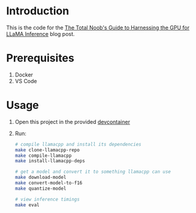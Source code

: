 # Introduction

This is the code for the [The Total Noob's Guide to Harnessing the GPU for LLaMA Inference](https://medium.com/@_init_/the-total-noobs-guide-to-harnessing-the-gpu-for-llama-inference-2e3c4fdfbc84) blog post.

# Prerequisites
1. Docker
2. VS Code

# Usage

1. Open this project in the provided [devcontainer](./.devcontainer/devcontainer.json)

2. Run:
    ```bash
    # compile llamacpp and install its dependencies
    make clone-llamacpp-repo
    make compile-llamacpp
    make install-llamacpp-deps

    # get a model and convert it to something llamacpp can use
    make download-model
    make convert-model-to-f16
    make quantize-model

    # view inference timings
    make eval
    ```

